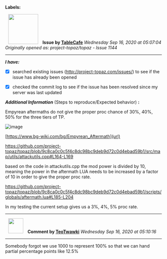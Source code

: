 **Labels:**



<a href="https://github.com/TableCafe"><img src="https://avatars2.githubusercontent.com/u/40038940?v=4" width="96" height="96" hspace="10"></img></a> **Issue by [TableCafe](https://github.com/TableCafe)**
_Wednesday Sep 16, 2020 at 05:07:04_
_Originally opened as: project-topaz/topaz - Issue 1144_

----

<!-- place 'x' mark between square [] brackets to checkmark box -->
**_I have:_**

- [x] searched existing issues (http://project-topaz.com/issues/) to see if the issue has already been opened
- [x] checked the commit log to see if the issue has been resolved since my server was last updated

**_Additional Information_** (Steps to reproduce/Expected behavior) **:** 

Empyrean aftermaths do not give the proper proc chance of 30%, 40%, 50% for the three tiers of TP.

![image](https://user-images.githubusercontent.com/40038940/93294396-5af0e000-f7b8-11ea-9a43-b5b6eca9def1.png)
[https://www.bg-wiki.com/bg/Empyrean_Aftermath](url)

https://github.com/project-topaz/topaz/blob/9c8ca0c0c5f4c8dc98bc9deb9d72c0d4ebad59b1/src/map/utils/attackutils.cpp#L164-L169

based on the code in attackutils.cpp the mod power is divided by 10, meaning the power in the aftermath LUA needs to be increased by a factor of 10 in order to give the proper proc rate.

https://github.com/project-topaz/topaz/blob/9c8ca0c0c5f4c8dc98bc9deb9d72c0d4ebad59b1/scripts/globals/aftermath.lua#L185-L204

In my testing the current setup gives us a 3%, 4%, 5% proc rate.


----
<a href="https://github.com/TeoTwawki"><img src="https://avatars0.githubusercontent.com/u/6871475?v=4" width="48" height="48" hspace="10"></img></a> **Comment by [TeoTwawki](https://github.com/TeoTwawki)**
_Wednesday Sep 16, 2020 at 05:10:16_

----

Somebody forgot we use 1000 to represent 100% so that we can hand partial percentage points like 12.5%
